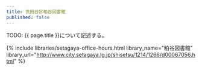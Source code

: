 ```yaml
---
title: 世田谷区粕谷図書館
published: false
---
```


TODO: {{ page.title }}について記述する。

{% include libraries/setagaya-office-hours.html
    library_name="粕谷図書館"
    library_url="http://www.city.setagaya.lg.jp/shisetsu/1214/1266/d00067056.html" %}
